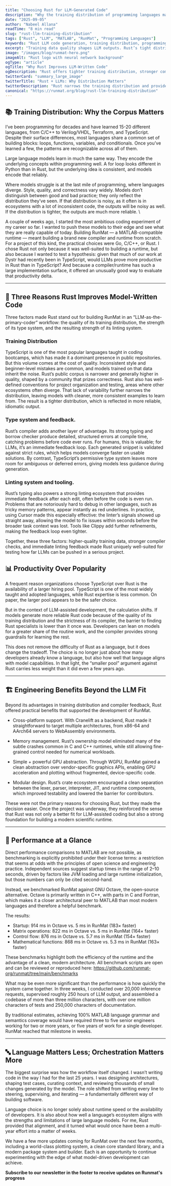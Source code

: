 ```yaml
---
title: "Choosing Rust for LLM-Generated Code"
description: "Why the training distribution of programming languages matters for LLMs, and how Rust improves reliability in model-written code."
date: "2025-09-05"
author: "Nabeel Allana"
readTime: "8 min read"
slug: "rust-llm-training-distribution"
tags: ["Rust", "LLM", "MATLAB", "RunMat", "Programming Languages"]
keywords: "Rust LLM code generation, training distribution, programming languages, RunMat, scientific computing"
excerpt: "Training data quality shapes LLM outputs. Rust’s tight distribution and strong compiler feedback make it uniquely suited for reliable model-assisted coding."
image: "/images/blog/runmat-hero.png"
imageAlt: "Rust logo with neural network background"
ogType: "article"
ogTitle: "Why Rust Improves LLM-Written Code"
ogDescription: "Rust offers tighter training distribution, stronger compiler checks, and better linting feedback — making it ideal for LLM-assisted development."
twitterCard: "summary_large_image"
twitterTitle: "Rust + LLMs: Why Distribution Matters"
twitterDescription: "Rust narrows the training distribution and provides strong compiler feedback, enabling more reliable model-written code."
canonical: "https://runmat.org/blog/rust-llm-training-distribution"
---
```




## 📚 Training Distribution: Why the Corpus Matters

I’ve been programming for decades and have learned 15-20 different languages, from C/C++ to Verilog/VHDL, Terraform, and TypeScript. Despite their surface differences, most languages share a common set of building blocks: loops, functions, variables, and conditionals. Once you’ve learned a few, the patterns are recognizable across all of them. 

Large language models learn in much the same way. They encode the underlying concepts within programming well. A for loop looks different in Python than in Rust, but the underlying idea is consistent, and models encode that reliably. 

Where models struggle is at the last mile of programming, where languages diverge. Style, quality, and correctness vary widely. Models don’t distinguish between good and bad practice; they only reflect the distribution they’ve seen. If that distribution is noisy, as it often is in ecosystems with a lot of inconsistent code, the outputs will be noisy as well. If the distribution is tighter, the outputs are much more reliable. \

A couple of weeks ago, I started the most ambitious coding experiment of my career so far. I wanted to push these models to their edge and see what they are really capable of today. Building RunMat — a MATLAB-compatible runtime — meant building a brand new compiler and runtime from scratch. For a project of this kind, the practical choices were Go, C/C++, or Rust. I chose Rust not only because it was well-suited to building a runtime, but also because I wanted to test a hypothesis: given that much of our work at Dystr had recently been in TypeScript, would LLMs prove more productive in Rust than in TypeScript? And because a compiler/runtime has such a large implementation surface, it offered an unusually good way to evaluate that productivity delta.

---

## 🔑 Three Reasons Rust Improves Model-Written Code

Three factors made Rust stand out for building RunMat in an “LLM-as-the-primary-coder” workflow: the quality of its training distribution, the strength of its type system, and the resulting strength of its linting system.



### Training Distribution

TypeScript is one of the most popular languages taught in coding bootcamps, which has made it a dominant presence in public repositories. But this volume comes at the cost of quality. Inconsistent style and beginner-level mistakes are common, and models trained on that data inherit the noise. Rust’s public corpus is narrower and generally higher in quality, shaped by a community that prizes correctness. Rust also has well-defined conventions for project organization and testing, areas where other ecosystems often diverge. That lack of variability further narrows the distribution, leaving models with cleaner, more consistent examples to learn from. The result is a tighter distribution, which is reflected in more reliable, idiomatic output. 

### Type system and feedback. 

Rust’s compiler adds another layer of advantage. Its strong typing and borrow checker produce detailed, structured errors at compile time, catching problems before code ever runs. For humans, this is valuable; for LLMs, it’s an immediate feedback loop. Each generated snippet is validated against strict rules, which helps models converge faster on usable solutions. By contrast, TypeScript’s permissive type system leaves more room for ambiguous or deferred errors, giving models less guidance during generation. 

### Linting system and tooling. 

Rust’s typing also powers a strong linting ecosystem that provides immediate feedback after each edit, often before the code is even run. Problems that are notoriously hard to debug in other languages, such as tricky memory patterns, appear instantly as red underlines. In practice, using Cursor made this especially effective: the linter’s signals showed up straight away, allowing the model to fix issues within seconds before the broader task context was lost. Tools like Clippy add further refinements, making the feedback loop even tighter. 

Together, these three factors: higher-quality training data, stronger compiler checks, and immediate linting feedback made Rust uniquely well-suited for testing how far LLMs can be pushed in a serious project. 



## 📊 Productivity Over Popularity

 A frequent reason organizations choose TypeScript over Rust is the availability of a larger hiring pool. TypeScript is one of the most widely taught and adopted languages, while Rust expertise is less common. On paper, the larger pool appears to be the safer choice. 
 
 But in the context of LLM-assisted development, the calculation shifts. If models generate more reliable Rust code because of the quality of its training distribution and the strictness of its compiler, the barrier to finding Rust specialists is lower than it once was. Developers can lean on models for a greater share of the routine work, and the compiler provides strong guardrails for learning the rest. 
 
 This does not remove the difficulty of Rust as a language, but it does change the tradeoff. The choice is no longer just about how many developers already know a language, but also how well that language aligns with model capabilities. In that light, the “smaller pool” argument against Rust carries less weight than it did even a few years ago. 

---

## 🏗️ Engineering Benefits Beyond the LLM Fit

 Beyond its advantages in training distribution and compiler feedback, Rust offered practical benefits that supported the development of RunMat. 
 
 - Cross-platform support. With Cranelift as a backend, Rust made it straightforward to target multiple architectures, from x86-64 and AArch64 servers to WebAssembly environments. 
 
- Memory management. Rust’s ownership model eliminated many of the subtle crashes common in C and C++ runtimes, while still allowing fine-grained control needed for numerical workloads. 
 - Simple + powerful GPU abstraction. Through WGPU, RunMat gained a clean abstraction over vendor-specific graphics APIs, enabling GPU acceleration and plotting without fragmented, device-specific code. 
 - Modular design. Rust’s crate ecosystem encouraged a clean separation between the lexer, parser, interpreter, JIT, and runtime components, which improved testability and lowered the barrier for contributors.

These were not the primary reasons for choosing Rust, but they made the decision easier. Once the project was underway, they reinforced the sense that Rust was not only a better fit for LLM-assisted coding but also a strong foundation for building a modern scientific runtime. 

---

## 🚀 Performance at a Glance

Direct performance comparisons to MATLAB are not possible, as benchmarking is explicitly prohibited under their license terms: a restriction that seems at odds with the principles of open science and engineering practice. Independent sources suggest startup times in the range of 2–10 seconds, driven by factors like JVM loading and large runtime initialization, but those numbers can only be cited second-hand. 

Instead, we benchmarked RunMat against GNU Octave, the open-source alternative. Octave is primarily written in C++, with parts in C and Fortran, which makes it a closer architectural peer to MATLAB than most modern languages and therefore a helpful benchmark. 

The results: 
- Startup: 914 ms in Octave vs. 5 ms in RunMat (183× faster) 
- Matrix operations: 822 ms in Octave vs. 5 ms in RunMat (164× faster) 
- Control flow: 876 ms in Octave vs. 5.7 ms in RunMat (154× faster) 
- Mathematical functions: 868 ms in Octave vs. 5.3 ms in RunMat (163× faster) 

These benchmarks highlight both the efficiency of the runtime and the advantage of a clean, modern architecture. All benchmark scripts are open and can be reviewed or reproduced here: https://github.com/runmat-org/runmat/tree/main/benchmarks 

What may be even more significant than the performance is how quickly the system came together. In three weeks, I conducted over 20,000 inference requests, supervised roughly 250 hours of LLM output, and assembled a codebase of more than three million characters, with over one million characters of tests and 250,000 characters of documentation. 

By traditional estimates, achieving 100% MATLAB language grammar and semantics coverage would have required three to five senior engineers working for two or more years, or five years of work for a single developer. RunMat reached that milestone in weeks. 

---

## 🔤 Language Matters Less; Orchestration Matters More 

The biggest surprise was how the workflow itself changed. I wasn’t writing code in the way I had for the last 25 years. I was designing architectures, shaping test cases, curating context, and reviewing thousands of small changes generated by the model. The role shifted from writing every line to steering, supervising, and iterating — a fundamentally different way of building software. 

Language choice is no longer solely about runtime speed or the availability of developers. It is also about how well a language’s ecosystem aligns with the strengths and limitations of large language models. For me, Rust provided that alignment, and it turned what would once have been a multi-year effort into a matter of weeks. 

We have a few more updates coming for RunMat over the next few months, including a world-class plotting system, a clean core standard library, and a modern package system and builder. Each is an opportunity to continue experimenting with the edge of what model-driven development can achieve. 

**Subscribe to our newsletter in the footer to receive updates on Runmat's progress**


